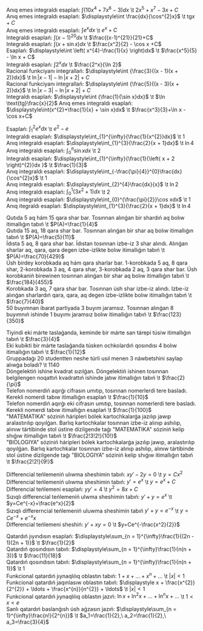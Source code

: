 Anıq emes integraldı esaplań: $\displaystyle\int \left( 10x^{4} + 7x^{6} - 3 \right)dx$ \t $2x^5+x^7-3x+C$  
Anıq emes integraldı esaplań: $\displaystyle\int \frac{dx}{\cos^{2}x}$ \t $\text{tg} x+C$  
Anıq emes integraldı esaplań: $\displaystyle\int e^{x}dx$ \t $e^x+C$  
Integraldı esaplań: $\displaystyle\int (x - 1)^{20}dx$ \t $\frac{(x-1)^{21}}{21}+C$  
Integraldı esaplań: $\displaystyle\int (x + \sin x)dx$ \t $\frac{x^2}{2} - \cos x +C$  
Esaplań: $\displaystyle\int \left( x^{4}-\frac{1}{x} \right)dx$ \t $\frac{x^5}{5} - \ln x + C$  
Integraldı esaplań: $\displaystyle\int {2^{x}dx}$ \t $\frac{2^x}{\ln 2}$  
Racional funkciyanı integrallań: $\displaystyle\int {\frac{3}{(x - 1)(x + 2)}dx}$ \t $\ln |x-1| - \ln |x+2| + C$  
Racional funkciyanı integrallań: $\displaystyle\int {\frac{5}{(x - 3)(x + 2)}dx}$ \t $\ln |x-3| - \ln |x+2| + C$  
Integraldı esaplań: $\displaystyle\int {\frac{1}{\sin x}dx}$ \t $\ln \text{tg}\frac{x}{2}$
Anıq emes integraldı esaplań: $\displaystyle\int(x^{2}+\frac{1}{x} + \sin x)dx$ \t $\frac{x^3}{3}+\ln x - \cos x+C$

Esaplań: $\displaystyle\int_{1}^{2}{e^{x}dx}$ \t $e^2 - e$  
Integraldı esaplań: $\displaystyle\int_{1}^{\infty}{\frac{1}{x^{2}}dx}$ \t $1$  
Anıq integraldı esaplań: $\displaystyle\int_{1}^{3}{\frac{2}{x + 1}dx}$ \t $\ln 4$  
Anıq integraldı esaplań: $\displaystyle\int_{0}^{\pi}\sin xdx$ \t $2$  
Integraldı esaplań: $\displaystyle\int_{1}^{\infty}{\frac{1}{\left( x + 2 \right)^{2}}dx }$ \t $\frac{1}{3}$  
Anıq integraldı esaplań: $\displaystyle\int_{-\frac{\pi}{4}}^{0}\frac{dx}{\cos^{2}x}$ \t $1$  
Anıq integraldı esaplań: $\displaystyle\int_{2}^{4}\frac{dx}{x}$ \t $\ln 2$  
Anıq integraldı esaplań: $\displaystyle\int_{0}^{1}{(3x^{2} + 1)dx}$ \t $2$  
Anıq integraldı esaplań: $\displaystyle\int_{0}^{\frac{\pi}{2}}\cos xdx$ \t $1$  
Anıq itegraldı esaplań: $\displaystyle\int_{1}^{3}{\frac{2}{x + 1}dx}$ \t $\ln 4$

Qutıda 5 aq hám 15 qara shar bar. Tosınnan alınǵan bir shardıń aq bolıw itimallıǵın tabıń \t $P(A)=\frac{1}{4}$  
Qutıda 15 aq, 18 qara shar bar. Tosınnan alınǵan bir shar aq bolıw itimallıǵın tabıń \t $P(A)=\frac{5}{11}$  
Ídısta 5 aq, 8 qara shar bar. Ídıstan tosınnan izbe-iz 3 shar alındı. Alınǵan sharlar aq, qara, qara degen izbe-izlikte bolıw itimallıǵın tabıń \t $P(A)=\frac{70}{429}$  
Úsh birdey korobkada aq hám qara sharlar bar. 1-korobkada 5 aq, 8 qara shar, 2-korobkada 3 aq, 4 qara shar, 3-korobkada 2 aq, 3 qara shar bar. Úsh korobkaniń birewinen tosınnan alınǵan bir shar aq bolıw itimallıǵın tabıń \t $\frac{184}{455}$  
Korobkada 3 aq, 7 qara shar bar. Tosınnan úsh shar izbe-iz alındı. Izbe-iz alınǵan sharlardıń qara, qara, aq degen izbe-izlikte bolıw itimallıǵın tabıń \t $\frac{7}{40}$  
50 buyımnan ibarat partiyada 3 buyım jaramsız. Tosınnan alınǵan 8 buyımnıń ishinde 1 buyımı jaramsız bolıw itimallıǵın tabıń \t $\frac{123}{350}$

Tiyindi eki márte taslaǵanda, keminde bir márte san tárepi túsiw itimallıǵın tabıń \t $\frac{3}{4}$  
Eki kubikti bir márte taslaǵanda túsken ochkolardıń qosındısı 4 bolıw itimallıǵın tabıń \t $\frac{1}{12}$  
Gruppadaǵı 20 studentten neshe túrli usıl menen 3 náwbetshini saylap alıwǵa boladı? \t $1140$  
Dóngelektiń ishine kvadrat sızılǵan. Dóngelektiń ishinen tosınnan belgilengen noqattıń kvadrattıń ishinde jatıw itimallıǵın tabıń \t $\frac{2}{\pi}$  
Telefon nomerdiń aqırǵı cifrasın umıtıp, tosınnan nomerlerdi tere basladı. Kerekli nomerdi tabıw itimallıǵın esaplań \t $\frac{1}{10}$  
Telefon nomerdiń aqırǵı eki cifrasın umıtıp, tosınnan nomerlerdi tere basladı. Kerekli nomerdi tabıw itimallıǵın esaplań \t $\frac{1}{100}$  
"MATEMATIKA" sóziniń háripleri bólek kartochkalarǵa jazılıp jawıp aralastırılıp qoyılǵan. Barlıq kartochkalar tosınnan izbe-iz alınıp ashılıp, alınıw tártibinde stol ústine dizilgende taǵı "MATEMATIKA" sóziniń kelip shıǵıw itimallıǵın tabıń \t $\frac{2!3!2!}{10!}$  
"BIOLOGIYA" sóziniń háripleri bólek kartochkalarǵa jazılıp jawıp, aralastırılıp qoyılǵan. Barlıq kartochkalar tosınnan izbe-iz alınıp ashılıp, alınıw tártibinde stol ústine dizilgende taǵı "BIOLOGIYA" sóziniń kelip shıǵıw itimallıǵın tabıń \t $\frac{2!2!}{9!}$

Differencial teńlemeniń ulıwma sheshimin tabıń: $xy' - 2y = 0$ \t $y=Cx^2$  
Differencial teńlemeniń ulıwma sheshimin tabıń: $y'=e^{x}$ \t $y=e^x+C$  
Differencial teńlemeni esaplań: $yy'= 4$ \t $y^2=8x+C$  
Sızıqlı differencial teńlemeniń ulwma sheshimin tabıń: $y' + y =e^{x}$ \t $y=Ce^{-x}+\frac{e^x}{2}$  
Sızıqlı differerncial teńlemeniń uluwma sheshimin tabıń $y' + y =e^{-x}$ \t $y=Ce^{-x}+e^{-x}x$  
Differencial teńlemeni sheshiń: $y' + xy = 0$ \t $y=Ce^{-\frac{x^2}{2}}$

Qatardıń jıyındısın esaplań: $\displaystyle\sum_{n = 1}^{\infty}\frac{1}{(2n - 1)(2n + 1)}$ \t $\frac{1}{2}$  
Qatardıń qosındısın tabıń: $\displaystyle\sum_{n = 1}^{\infty}\frac{1}{n(n + 3)}$ \t $\frac{11}{18}$  
Qatardıń qosındısın tabıń: $\displaystyle\sum_{n = 1}^{\infty}\frac{1}{n(n + 1)}$ \t $1$  
Funkcional qatardıń jıynaqlılıq oblastın tabıń: $1 + x + \ldots + x^{n} + \ldots$ \t $|x|<1$  
Funkcional qatardıń jaqınlasıw oblastın tabıń: $\displaystyle x + \frac{x^{2}}{2^{2}} + \ldots + \frac{x^{n}}{n^{2}} + \ldots$ \t $|x|<1$  
Funkcional qatardıń jıynaqlılıq oblastın jazıń: $\ln x + \ln^{2}x + \ldots + \ln^{n}x + \ldots$ \t $1\lt x\lt e$  
Sanlı qatardıń baslanǵısh úsh aǵzasın jazıń: $\displaystyle\sum_{n = 1}^{\infty}\frac{n!}{2^{n}}$ \t $a_1=\frac{1}{2},\ a_2=\frac{1}{2},\ a_3=\frac{3}{4}$
